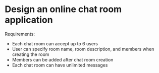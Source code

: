 # Design an online chat room application

Requirements:
- Each chat room can accept up to 6 users
- User can specify room name, room description, and members when creating the room
- Members can be added after chat room creation
- Each chat room can have unlimited messages
